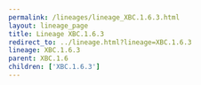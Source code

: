 ```yaml
---
permalink: /lineages/lineage_XBC.1.6.3.html
layout: lineage_page
title: Lineage XBC.1.6.3
redirect_to: ../lineage.html?lineage=XBC.1.6.3
lineage: XBC.1.6.3
parent: XBC.1.6
children: ['XBC.1.6.3']
---
```

